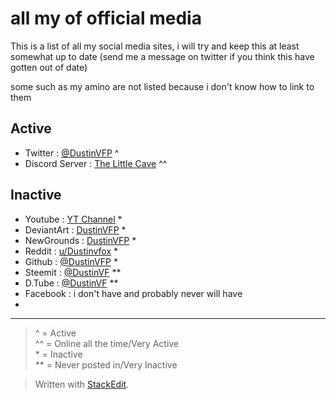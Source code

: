 # all my of official media 

This is a list of all my social media sites, i will try and keep this at least somewhat up to date (send me a message on twitter if you think this have gotten out of date) 

some such as my amino are not listed because i don't know how to link to them

## Active 

- Twitter : [@DustinVFP](https://twitter.com/dustinvfp) ^
- Discord Server : [The Little Cave](https://discord.gg/CNCQ3vc) ^^ 

## Inactive 

- Youtube : [YT Channel](https://www.youtube.com/channel/UCTn0-vehvWgPHDP1wn3Vm2A) *
- DeviantArt : [DustinVFP](https://Dustinvfp.deviantart.com) *
- NewGrounds : [DustinVFP](https://Dustinvfp.newgrounds.com) *
- Reddit : [u/Dustinvfox](https://www.reddit.com/user/dustinvfox) *
- Github : [@DustinVFP](https://github.com/dustinvfp) *
- Steemit : [@DustinVF](https://steemit.com/@dustinvf) **
- D.Tube : [@DustinVF](https://d.tube/#!/c/dustinvf) **
- Facebook : i don't have and probably never will have
- 
 
---
 
 > ^ = Active  
 > ^^ = Online all the time/Very Active  
 > \* = Inactive  
 > \** = Never posted in/Very Inactive  

> Written with [StackEdit](https://stackedit.io/).
